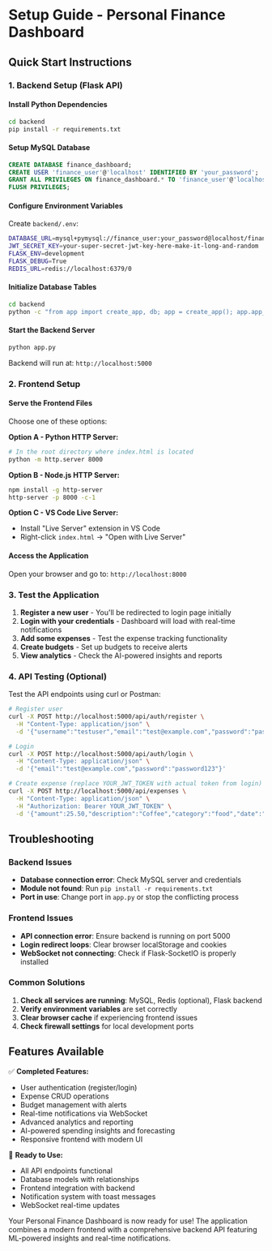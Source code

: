 # Setup Guide - Personal Finance Dashboard

## Quick Start Instructions

### 1. Backend Setup (Flask API)

#### Install Python Dependencies
```bash
cd backend
pip install -r requirements.txt
```

#### Setup MySQL Database
```sql
CREATE DATABASE finance_dashboard;
CREATE USER 'finance_user'@'localhost' IDENTIFIED BY 'your_password';
GRANT ALL PRIVILEGES ON finance_dashboard.* TO 'finance_user'@'localhost';
FLUSH PRIVILEGES;
```

#### Configure Environment Variables
Create `backend/.env`:
```bash
DATABASE_URL=mysql+pymysql://finance_user:your_password@localhost/finance_dashboard
JWT_SECRET_KEY=your-super-secret-jwt-key-here-make-it-long-and-random
FLASK_ENV=development
FLASK_DEBUG=True
REDIS_URL=redis://localhost:6379/0
```

#### Initialize Database Tables
```bash
cd backend
python -c "from app import create_app, db; app = create_app(); app.app_context().push(); db.create_all()"
```

#### Start the Backend Server
```bash
python app.py
```
Backend will run at: `http://localhost:5000`

### 2. Frontend Setup

#### Serve the Frontend Files
Choose one of these options:

**Option A - Python HTTP Server:**
```bash
# In the root directory where index.html is located
python -m http.server 8000
```

**Option B - Node.js HTTP Server:**
```bash
npm install -g http-server
http-server -p 8000 -c-1
```

**Option C - VS Code Live Server:**
- Install "Live Server" extension in VS Code
- Right-click `index.html` → "Open with Live Server"

#### Access the Application
Open your browser and go to: `http://localhost:8000`

### 3. Test the Application

1. **Register a new user** - You'll be redirected to login page initially
2. **Login with your credentials** - Dashboard will load with real-time notifications
3. **Add some expenses** - Test the expense tracking functionality
4. **Create budgets** - Set up budgets to receive alerts
5. **View analytics** - Check the AI-powered insights and reports

### 4. API Testing (Optional)

Test the API endpoints using curl or Postman:

```bash
# Register user
curl -X POST http://localhost:5000/api/auth/register \
  -H "Content-Type: application/json" \
  -d '{"username":"testuser","email":"test@example.com","password":"password123"}'

# Login
curl -X POST http://localhost:5000/api/auth/login \
  -H "Content-Type: application/json" \
  -d '{"email":"test@example.com","password":"password123"}'

# Create expense (replace YOUR_JWT_TOKEN with actual token from login)
curl -X POST http://localhost:5000/api/expenses \
  -H "Content-Type: application/json" \
  -H "Authorization: Bearer YOUR_JWT_TOKEN" \
  -d '{"amount":25.50,"description":"Coffee","category":"food","date":"2024-01-15"}'
```

## Troubleshooting

### Backend Issues
- **Database connection error**: Check MySQL server and credentials
- **Module not found**: Run `pip install -r requirements.txt`
- **Port in use**: Change port in `app.py` or stop the conflicting process

### Frontend Issues
- **API connection error**: Ensure backend is running on port 5000
- **Login redirect loops**: Clear browser localStorage and cookies
- **WebSocket not connecting**: Check if Flask-SocketIO is properly installed

### Common Solutions
1. **Check all services are running**: MySQL, Redis (optional), Flask backend
2. **Verify environment variables** are set correctly
3. **Clear browser cache** if experiencing frontend issues
4. **Check firewall settings** for local development ports

## Features Available

✅ **Completed Features:**
- User authentication (register/login)
- Expense CRUD operations
- Budget management with alerts
- Real-time notifications via WebSocket
- Advanced analytics and reporting
- AI-powered spending insights and forecasting
- Responsive frontend with modern UI

🔄 **Ready to Use:**
- All API endpoints functional
- Database models with relationships
- Frontend integration with backend
- Notification system with toast messages
- WebSocket real-time updates

Your Personal Finance Dashboard is now ready for use! The application combines a modern frontend with a comprehensive backend API featuring ML-powered insights and real-time notifications.
